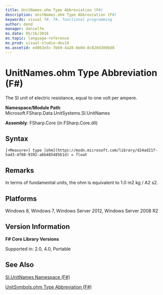 ```yaml
---
title: UnitNames.ohm Type Abbreviation (F#)
description: UnitNames.ohm Type Abbreviation (F#)
keywords: visual f#, f#, functional programming
author: dend
manager: danielfe
ms.date: 05/16/2016
ms.topic: language-reference
ms.prod: visual-studio-dev14
ms.assetid: e4063e5c-7bb9-4a28-8e04-8c828d389bd8 
---
```


# UnitNames.ohm Type Abbreviation (F#)

The SI unit of electric resistance, equal to one volt per ampere.

**Namespace/Module Path**: Microsoft.FSharp.Data.UnitSystems.SI.UnitNames

**Assembly**: FSharp.Core (in FSharp.Core.dll)


## Syntax

```
[<Measure>] type [ohm](https://msdn.microsoft.com/library/d24ad21f-5ad3-4f80-9392-a6b48548561d) = float
```

## Remarks
In terms of fundamental units, the ohm is equivalent to 1.0 m2 kg / A2 s2.


## Platforms
Windows 8, Windows 7, Windows Server 2012, Windows Server 2008 R2


## Version Information
**F# Core Library Versions**

Supported in: 2.0, 4.0, Portable




## See Also
[SI.UnitNames Namespace &#40;F&#35;&#41;](SI.UnitNames-Namespace-%5BFSharp%5D.md)

[UnitSymbols.ohm Type Abbreviation &#40;F&#35;&#41;](UnitSymbols.ohm-Type-Abbreviation-%5BFSharp%5D.md)

